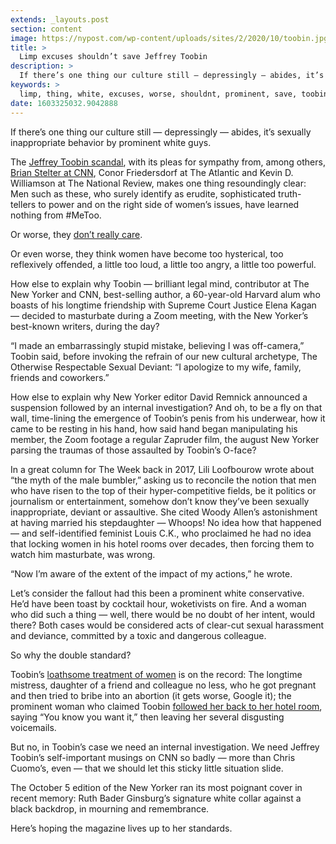 ```yaml
--- 
extends: _layouts.post 
section: content 
image: https://nypost.com/wp-content/uploads/sites/2/2020/10/toobin.jpg?quality=90&strip=all&w=1200 
title: > 
  Limp excuses shouldn’t save Jeffrey Toobin 
description: > 
  If there’s one thing our culture still — depressingly — abides, it’s sexually inappropriate behavior by prominent white guys.Or even worse, they think women have become too hysterical, too reflexively offended, a little too loud, a little too angry, a little too powerful.Let’s consider the fallout had this been a prominent white conservative.And a woman who did such a thing — well, there would be no doubt of her intent, would there?We need Jeffrey Toobin’s self-important musings on CNN so badly — more than Chris Cuomo’s, even — that we should let this sticky little situation slide. 
keywords: > 
  limp, thing, white, excuses, worse, shouldnt, prominent, save, toobins, women, toobin, jeffrey, yorker, little, cnn 
date: 1603325032.9042888 
--- 
```

<div><p>If there&#8217;s one thing our culture still &#8212; depressingly &#8212; abides, it&#8217;s sexually inappropriate behavior by prominent white guys.</p>
<p>The <a href="https://nypost.com/2020/10/19/jeffrey-toobin-was-masturbating-in-front-of-new-yorker-bigs-report/">Jeffrey Toobin scandal</a>, with its pleas for sympathy from, among others, <a href="https://nypost.com/2020/10/20/cnns-brian-stelter-ripped-over-tweet-about-jeffrey-toobin/">Brian Stelter at CNN</a>, Conor Friedersdorf at The Atlantic and Kevin D. Williamson at The National Review, makes one thing resoundingly clear: Men such as these, who surely identify as erudite, sophisticated truth-tellers to power and on the right side of women&#8217;s issues, have learned nothing from #MeToo.</p>
<p>Or worse, they <a href="https://pagesix.com/2020/10/21/rose-mcgowan-slams-jeffrey-toobin-defenders-amid-scandal/?_ga=2.170543904.1665013228.1603047796-727644098.1565021498" rel="noopener noreferrer" target="_blank">don&#8217;t really care</a>.</p>
<p>Or even worse, they think women have become too hysterical, too reflexively offended, a little too loud, a little too angry, a little too powerful.</p>
<p>How else to explain why Toobin &#8212; brilliant legal mind, contributor at The New Yorker and CNN, best-selling author, a 60-year-old Harvard alum who boasts of his longtime friendship with Supreme Court Justice Elena Kagan &#8212; decided to masturbate during a Zoom meeting, with the New Yorker&#8217;s best-known writers, during the day?</p>
<p>&#8220;I made an embarrassingly stupid mistake, believing I was off-camera,&#8221; Toobin said, before invoking the refrain of our new cultural archetype, The Otherwise Respectable Sexual Deviant: &#8220;I apologize to my wife, family, friends and coworkers.&#8221;</p>
<p>How else to explain why New Yorker editor David Remnick announced a suspension followed by an internal investigation? And oh, to be a fly on that wall, time-lining the emergence of Toobin&#8217;s penis from his underwear, how it came to be resting in his hand, how said hand began manipulating his member, the Zoom footage a regular Zapruder film, the august New Yorker parsing the traumas of those assaulted by Toobin&#8217;s O-face?</p>
<p>In a great column for The Week back in 2017, Lili Loofbourow wrote about &#8220;the myth of the male bumbler,&#8221; asking us to reconcile the notion that men who have risen to the top of their hyper-competitive fields, be it politics or journalism or entertainment, somehow don&#8217;t know they&#8217;ve been sexually inappropriate, deviant or assaultive. She cited Woody Allen&#8217;s astonishment at having married his stepdaughter &#8212; Whoops! No idea how that happened &#8212; and self-identified feminist Louis C.K., who proclaimed he had no idea that locking women in his hotel rooms over decades, then forcing them to watch him masturbate, was wrong.</p>
<p>&#8220;Now I&#8217;m aware of the extent of the impact of my actions,&#8221; he wrote.</p>
<p>Let&#8217;s consider the fallout had this been a prominent white conservative. He&#8217;d have been toast by cocktail hour, woketivists on fire. And a woman who did such a thing &#8212; well, there would be no doubt of her intent, would there? Both cases would be considered acts of clear-cut sexual harassment and deviance, committed by a toxic and dangerous colleague.</p>
<p>So why the double standard?</p>
<p>Toobin&#8217;s <a href="https://nypost.com/2020/10/20/accused-zoom-masturbator-jeffrey-toobin-has-sordid-sex-history/">loathsome treatment of women</a> is on the record: The longtime mistress, daughter of a friend and colleague no less, who he got pregnant and then tried to bribe into an abortion (it gets worse, Google it); the prominent woman who claimed Toobin <a href="https://www.nydailynews.com/entertainment/gossip/cnn-jeffrey-toobin-made-shockingly-sexual-proposition-well-known-media-figure-claims-article-1.198127" rel="noopener noreferrer" target="_blank">followed her back to her hotel room</a>, saying &#8220;You know you want it,&#8221; then leaving her several disgusting voicemails.</p>
<p>But no, in Toobin&#8217;s case we need an internal investigation. We need Jeffrey Toobin&#8217;s self-important musings on CNN so badly &#8212; more than Chris Cuomo&#8217;s, even &#8212; that we should let this sticky little situation slide.</p>
<p>The October 5 edition of the New Yorker ran its most poignant cover in recent memory: Ruth Bader Ginsburg&#8217;s signature white collar against a black backdrop, in mourning and remembrance.</p>
<p>Here&#8217;s hoping the magazine lives up to her standards.</p>
			</div>